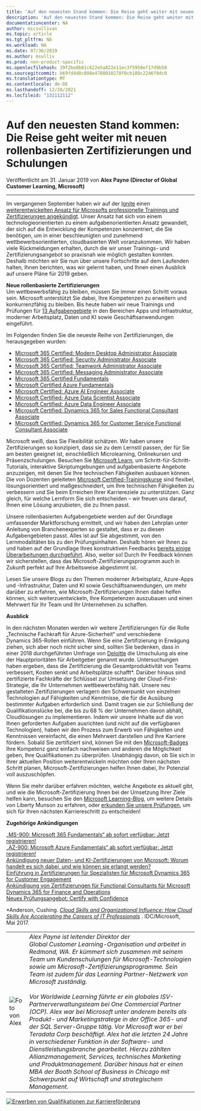 ```yaml
---
title: 'Auf den neuesten Stand kommen: Die Reise geht weiter mit neuen rollenbasierten Zertifizierungen und Schulungen | Microsoft-Dokumentation'
description: 'Auf den neuesten Stand kommen: Die Reise geht weiter mit neuen rollenbasierten Zertifizierungen und Schulungen'
documentationcenter: NA
author: micsullivan
ms.topic: article
ms.tgt_pltfrm: NA
ms.workload: NA
ms.date: 07/30/2019
ms.author: msulliv
ms.prod: non-product-specific
ms.openlocfilehash: 39f2be8b81c622e5a822e11ec3f5950ef17d9b50
ms.sourcegitcommit: b69fd4d0c808e4780010278f0cb189c2246f8dc0
ms.translationtype: MT
ms.contentlocale: de-DE
ms.lasthandoff: 12/28/2021
ms.locfileid: "132112112"
---
```

# <a name="catching-up-continuing-our-journey-with-new-role-based-certifications-and-training"></a>Auf den neuesten Stand kommen: Die Reise geht weiter mit neuen rollenbasierten Zertifizierungen und Schulungen

Veröffentlicht am 31. Januar 2019 von **Alex Payne (Director of Global Customer Learning, Microsoft)**

___

Im vergangenen September haben wir auf der [Ignite](https://www.microsoft.com/ignite) einen [weiterentwickelten Ansatz für Microsofts professionelle Trainings und Zertifizierungen angekündigt](https://www.microsoft.com/en-us/learning/community-blog-post.aspx?BlogId=8&Id=375161). Unser Ansatz hat sich von einem technologieorientierten zu einem aufgabenorientierten Ansatz gewandelt, der sich auf die Entwicklung der Kompetenzen konzentriert, die Sie benötigen, um in einer beschleunigten und zunehmend wettbewerbsorientierten, cloudbasierten Welt voranzukommen. Wir haben viele Rückmeldungen erhalten, durch die wir unser Trainings- und Zertifizierungsangebot so praxisnah wie möglich gestalten konnten. Deshalb möchten wir Sie nun über unsere Fortschritte auf dem Laufenden halten, Ihnen berichten, was wir gelernt haben, und Ihnen einen Ausblick auf unsere Pläne für 2019 geben.

**Neue rollenbasierte Zertifizierungen**  
Um wettbewerbsfähig zu bleiben, müssen Sie immer einen Schritt voraus sein. Microsoft unterstützt Sie dabei, Ihre Kompetenzen zu erweitern und konkurrenzfähig zu bleiben. Bis heute haben wir neue Trainings und Prüfungen für [13 Aufgabengebiete](https://www.microsoft.com/learning/browse-new-certification.aspx) in den Bereichen Apps und Infrastruktur, moderner Arbeitsplatz, Daten und KI sowie Geschäftsanwendungen eingeführt.

Im Folgenden finden Sie die neueste Reihe von Zertifizierungen, die herausgegeben wurden:

- [Microsoft 365 Certified: Modern Desktop Administrator Associate](https://na01.safelinks.protection.outlook.com/?url=https%3A%2F%2Fwww.microsoft.com%2Fen-us%2Flearning%2Fmodern-desktop.aspx&data=02%7C01%7Cv-liwebe%40microsoft.com%7C2093fd7b3d1840814b6808d64a67aba3%7C72f988bf86f141af91ab2d7cd011db47%7C1%7C0%7C636778206451257026&sdata=jItOj5vCMlHkT91VQdfElgbLg5VVrNONWsvQZ%2BBcK9M%3D&reserved=0)
- [Microsoft 365 Certified: Security Administrator Associate](https://www.microsoft.com/learning/m365-security-administrator.aspx)
- [Microsoft 365 Certified: Teamwork Administrator Associate](https://www.microsoft.com/learning/m365-teamwork-administrator.aspx)
- [Microsoft 365 Certified: Messaging Administrator Associate](https://www.microsoft.com/learning/m365-messaging-administrator.aspx)
- [Microsoft 365 Certified Fundamentals](https://www.microsoft.com/learning/microsoft-365-fundamentals.aspx)
- [Microsoft Certified Azure Fundamentals](https://www.microsoft.com/learning/azure-fundamentals.aspx)
- [Microsoft Certified: Azure AI Engineer Associate](https://www.microsoft.com/learning/azure-ai-engineer.aspx)
- [Microsoft Certified: Azure Data Scientist Associate](https://www.microsoft.com/learning/azure-data-scientist.aspx)
- [Microsoft Certified: Azure Data Engineer Associate](https://www.microsoft.com/learning/azure-data-engineer.aspx)
- [Microsoft Certified: Dynamics 365 for Sales Functional Consultant Associate](https://www.microsoft.com/learning/d365-functional-consultant-sales.aspx)
- [Microsoft Certified: Dynamics 365 for Customer Service Functional Consultant Associate](https://www.microsoft.com/learning/d365-functional-consultant-customer-service.aspx)

Microsoft weiß, dass Sie Flexibilität schätzen. Wir haben unsere Zertifizierungen so konzipiert, dass sie zu dem Lernstil passen, der für Sie am besten geeignet ist, einschließlich Microlearning, Onlinekursen und Präsenzschulungen. Besuchen Sie [Microsoft Learn](https://docs.microsoft.com/learn/), um Schritt-für-Schritt-Tutorials, interaktive Skriptumgebungen und aufgabenbasierte Angebote anzuzeigen, mit denen Sie Ihre technischen Fähigkeiten ausbauen können. Die von Dozenten geleiteten [Microsoft Certified-Trainingskurse](https://www.microsoft.com/learning/course-list.aspx) sind flexibel, lösungsorientiert und maßgeschneidert, um Ihre technischen Fähigkeiten zu verbessern und Sie beim Erreichen Ihrer Karriereziele zu unterstützen. Ganz gleich, für welche Lernform Sie sich entscheiden – wir freuen uns darauf, Ihnen eine Lösung anzubieten, die zu Ihnen passt.

Unsere rollenbasierten Aufgabengebiete werden auf der Grundlage umfassender Marktforschung ermittelt, und wir haben den Lehrplan unter Anleitung von Branchenexperten so gestaltet, dass er zu diesen Aufgabengebieten passt. Alles ist auf Sie abgestimmt, von den Lernmodalitäten bis zu den Prüfungsinhalten. Deshalb hören wir Ihnen zu und haben auf der Grundlage Ihres konstruktiven Feedbacks [bereits einige Überarbeitungen durchgeführt](https://www.microsoft.com/en-us/learning/community-blog-post.aspx?BlogId=8&Id=375185). Also, weiter so! Durch Ihr Feedback können wir sicherstellen, dass das Microsoft-Zertifizierungsprogramm auch in Zukunft perfekt auf Ihre Arbeitsweise abgestimmt ist.

Lesen Sie unsere Blogs zu den Themen moderner Arbeitsplatz, Azure-Apps und -Infrastruktur, Daten und KI sowie Geschäftsanwendungen, um mehr darüber zu erfahren, wie Microsoft-Zertifizierungen Ihnen dabei helfen können, sich weiterzuentwickeln, Ihre Kompetenzen auszubauen und einen Mehrwert für Ihr Team und Ihr Unternehmen zu schaffen.

**Ausblick**

In den nächsten Monaten werden wir weitere Zertifizierungen für die Rolle „Technische Fachkraft für Azure-Sicherheit“ und verschiedene Dynamics 365-Rollen einführen. Wenn Sie eine Zertifizierung in Erwägung ziehen, sich aber noch nicht sicher sind, sollten Sie bedenken, dass in einer 2018 durchgeführten Umfrage von [Deloitte](https://www2.deloitte.com/us/en/pages/deloitte-private/articles/technology-trends-middle-market-companies-survey.html) die Umschulung als eine der Hauptprioritäten für Arbeitgeber genannt wurde. Untersuchungen haben ergeben, dass die Zertifizierung die Gesamtproduktivität von Teams verbessert, Kosten senkt und Arbeitsplätze schafft*. Darüber hinaus sind zertifizierte Fachkräfte der Schlüssel zur Umsetzung der Cloud-First-Strategie, die Ihr Unternehmen wettbewerbsfähig hält. Unsere neu gestalteten Zertifizierungen verlagern den Schwerpunkt von einzelnen Technologien auf Fähigkeiten und Kenntnisse, die für die Ausübung bestimmter Aufgaben erforderlich sind. Damit tragen sie zur Schließung der Qualifikationslücke bei, die bis zu 68 % der Unternehmen davon abhält, Cloudlösungen zu implementieren. Indem wir unsere Inhalte auf die von Ihnen geforderten Aufgaben ausrichten (und nicht auf die verfügbaren Technologien), haben wir den Prozess zum Erwerb von Fähigkeiten und Kenntnissen vereinfacht, die einen Mehrwert darstellen und Ihre Karriere fördern. Sobald Sie zertifiziert sind, können Sie mit den [Microsoft-Badges](https://www.microsoft.com/learning/badges.aspx) Ihre Kompetenz ganz einfach nachweisen und anderen die Möglichkeit geben, Ihre Qualifikationen zu überprüfen. Unabhängig davon, ob Sie sich in Ihrer aktuellen Position weiterentwickeln möchten oder Ihren nächsten Schritt planen, Microsoft-Zertifizierungen helfen Ihnen dabei, Ihr Potenzial voll auszuschöpfen.

Wenn Sie mehr darüber erfahren möchten, welche Angebote es aktuell gibt, und wie die Microsoft-Zertifizierung Ihnen bei der Umsetzung Ihrer Ziele helfen kann, besuchen Sie den [Microsoft Learning-Blog](https://www.microsoft.com/en-us/learning/community-blog.aspx), um weitere Details von Liberty Munson zu erfahren, oder [erkunden Sie unsere Prüfungen](https://www.microsoft.com/learning/exam-list.aspx), um sich für Ihren nächsten Karriereschritt zu entscheiden!

**Zugehörige Ankündigungen**

[„MS-900: Microsoft 365 Fundamentals“ ab sofort verfügbar: Jetzt registrieren!](https://www.microsoft.com/en-us/learning/community-blog-post.aspx?BlogId=8&Id=375198)   
[„AZ-900: Microsoft Azure Fundamentals“ ab sofort verfügbar: Jetzt registrieren!](https://www.microsoft.com/en-us/learning/community-blog-post.aspx?BlogId=8&Id=375190)   
[Ankündigung neuer Daten- und KI-Zertifizierungen von Microsoft: Worum handelt es sich dabei, und wie können sie erlangt werden?](https://www.microsoft.com/en-us/learning/community-blog-post.aspx?BlogId=8&Id=375178)   
[Einführung in Zertifizierungen für Spezialisten für Microsoft Dynamics 365 for Customer Engagement](https://www.microsoft.com/en-us/learning/community-blog-post.aspx?BlogId=8&Id=375180)   
[Ankündigung von Zertifizierungen für Functional Consultants für Microsoft Dynamics 365 for Finance and Operations](https://www.microsoft.com/en-us/learning/community-blog-post.aspx?BlogId=8&Id=375199)   
[Neues Prüfungsangebot: Certify with Confidence](https://www.microsoft.com/en-us/learning/community-blog-post.aspx?BlogId=8&Id=375201)

*Anderson, Cushing. *[Cloud Skills and Organizational Influence: How Cloud Skills Are Accelerating the Careers of IT Professionals](https://download.microsoft.com/download/C/3/0/C3068200-2F9B-4D8D-BF5D-32E1F7ED669A/IDC_Microsoft_How_Cloud_Skills_Are_Accelerating_IT_Pro_Careers_May_2017.pdf)* . IDC/Microsoft, Mai 2017.

| | |
| --- | --- |
| ![Foto von Alex](images/alexheadshot-375200.png) | *Alex Payne ist leitender Direktor der Global Customer Learning-Organisation und arbeitet in Redmond, WA. Er kümmert sich zusammen mit seinem Team um Kundenschulungen für Microsoft-Technologien sowie um Microsoft-Zertifizierungsprogramme. Sein Team ist zudem für das Learning Partner-Netzwerk von Microsoft zuständig. <br/><br/>Vor Worldwide Learning führte er ein globales ISV-Partnerverwaltungsteam bei One Commercial Partner (OCP). Alex war bei Microsoft unter anderem bereits als Produkt- und Marketingstratege in der Office 365- und der SQL Server-Gruppe tätig. Vor Microsoft war er bei Teradata Corp beschäftigt. Alex hat die letzten 24 Jahre in verschiedener Funktion in der Software- und Dienstleistungsbranche gearbeitet. Hierzu zählten Allianzmanagement, Services, technisches Marketing und Produktmanagement. Darüber hinaus hat er einen MBA der Booth School of Business in Chicago mit Schwerpunkt auf Wirtschaft und strategischem Management.* |

[![Erwerben von Qualifikationen zur Karriereförderung](images/microsoft-certified-banner.png)](https://www.microsoft.com/learning/azure-training-certification.aspx?WT.icid=mva_bnr_lexawareness_usen_asi_rightrail_oct2017)
